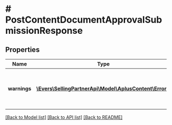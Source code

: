# # PostContentDocumentApprovalSubmissionResponse

## Properties

Name | Type | Description | Notes
------------ | ------------- | ------------- | -------------
**warnings** | [**\Evers\SellingPartnerApi\Model\AplusContent\Error[]**](Error.md) | A set of messages to the user, such as warnings or comments. | [optional]

[[Back to Model list]](../../README.md#models) [[Back to API list]](../../README.md#endpoints) [[Back to README]](../../README.md)
